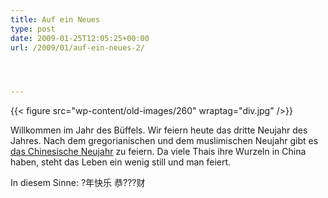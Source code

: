 ```yaml
---
title: Auf ein Neues
type: post
date: 2009-01-25T12:05:25+00:00
url: /2009/01/auf-ein-neues-2/




---
```

{{< figure src="wp-content/old-images/260" wraptag="div.jpg" />}}

Willkommen im Jahr des Büffels. Wir feiern heute das dritte Neujahr des Jahres. Nach dem gregorianischen und dem muslimischen Neujahr gibt es [das Chinesische Neujahr][1] zu feiern. Da viele Thais ihre Wurzeln in China haben, steht das Leben ein wenig still und man feiert.

In diesem Sinne: ?年快乐 恭???财

 [1]: http://en.wikipedia.org/wiki/Chinese_New_Year
